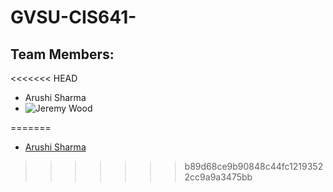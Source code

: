 # GVSU-CIS641-<AJ>
  
  ## Team Members: 
<<<<<<< HEAD
  * Arushi Sharma 
  * ![Jeremy Wood](https://github.com/woodjer18/CIS641-HW2-Wood.git)
  
=======
  * [Arushi Sharma](https://github.com/Arushi64/-CIS641-HW2-Sharma)
>>>>>>> b89d68ce9b90848c44fc12193522cc9a9a3475bb
  
  
  

